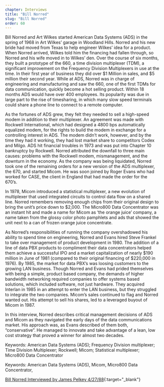 ```yaml
---
chapter: Interviews
title: "Bill Norred"
slug: "Bill Norred"
order: 60
---
```


Bill Norred and Art Wilkes started American Data Systems (ADS) in the spring of 1968 in Art Wilkes’ garage in Woodland Hills. Norred and his new bride had moved from Texas to help engineer Wilkes’ idea for a product. When Norred arrived, Wilkes told him the financing had fallen through, so Norred and his wife moved in to Wilkes’ den. Over the course of six months, they built a prototype of the 660, a time division multiplexer (TDM), a significant improvement on the Frequency Division Multiplexers in use at the time. In their first year of business they did over $1 Million in sales, and $5 million their second year. While at ADS, Norred was in charge of engineering and manufacturing and saw the 660, one of the first TDMs for data communication, quickly become a hot selling product. Within 18 months ADS would have over 400 employees. Its popularity was due in large part to the rise of timesharing, in which many slow speed terminals could share a phone line to connect to a remote computer.

As the fortunes of ADS grew, they felt they needed to sell a high-speed modem in addition to their multiplexer. An agreement was made with Rockwell International, which had designed a 4800 bps automatically equalized modem, for the rights to build the modem in exchange for a controlling interest in ADS. The modem didn’t work, however, and by the time they had it working, they had lost market share to competitors Codex and Milgo. ADS hit financial troubles in 1973 and was put into Chapter 10 bankruptcy by Rockwell. Norred attributed the downfall to three main causes: problems with the Rockwell modem, mismanagement, and the downturn in the economy. As the company was being liquidated, Norred took one of the remaining orders for a new version of the ADS multiplexer, the 670, and started Micom. He was soon joined by Roger Evans who had worked for CASE, the client in England that had made the order for the 670’s.

In 1978, Micom introduced a statistical multiplexer, a new evolution of multiplexer that used integrated circuits to control data flow on a shared line. Norred remembers removing enough chips from their original design to bring the unit’s price down to $2,000. The Micro800 Data Concentrator was an instant hit and made a name for Micom as ‘the orange juice’ company, a name taken from the glossy color photo pamphlets and ads that showed the unit next to a can of frozen orange juice concentrate. 

As Norred’s responsibilities of running the company overshadowed his ability to spend time on engineering, Norred and Evans hired Steve Frankel to take over management of product development in 1980. The addition of a line of data PBX products to compliment their data concentrators helped them achieve a successful IPO and a market capitalization of nearly $190 million in June of 1981 (compared to their original financing of $220,000 in 1976). By 1985, the market for data PBX’s was loosing customers to the growing LAN business. Though Norred and Evans had prided themselves with being a simple, product based company, the demands of higher bandwidth networking required companies to offer systems based solutions, which included software, not just hardware. They acquired Interlan in 1985 in an attempt to enter the LAN business, but they struggled to integrate the two companies. Micom’s sales continued to flag and Norred wanted out. His attempt to sell his shares, led to a leveraged buyout of Micom in 1987.

In this interview, Norred describes critical management decisions of ADS and Micom as they navigated the early days of the data communications market. His approach was, as Evans described of them both, “conservative”. He managed to innovate and take advantage of a lean, low cost strategy that proved a winner for almost two decades.

Keywords: American Data Systems (ADS); Frequency Division multiplexer; Time Division Multiplexer; Rockwell; Micom; Statistical multiplexer; Micro800 Data Concentrator

Keywords: American Data Systems (ADS), Micom, Micro800 Data Concentrator,

[Bill Norred Interviewed by James Pelkey 4/27/88](https://archive.computerhistory.org/resources/access/text/2018/07/102738827-05-01-acc.pdf){:target="_blank"}
